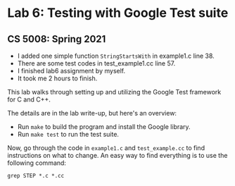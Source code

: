 # Lab 6: Testing with Google Test suite
## CS 5008: Spring 2021

- I added one simple function ```StringStartsWith``` in example1.c line 38.
- There are some test codes in test_example1.cc line 57.
- I finished lab6 assignment by myself.
- It took me 2 hours to finish.

This lab walks through setting up and utilizing the Google Test framework for C and C++. 

The details are in the lab write-up, but here's an overview: 

* Run ```make``` to build the program and install the Google library. 
* Run ```make test``` to run the test suite. 

Now, go through the code in ```example1.c``` and ```test_example.cc``` to 
find instructions on what to change. An easy way to find everything is 
to use the following command: 

```
grep STEP *.c *.cc
```